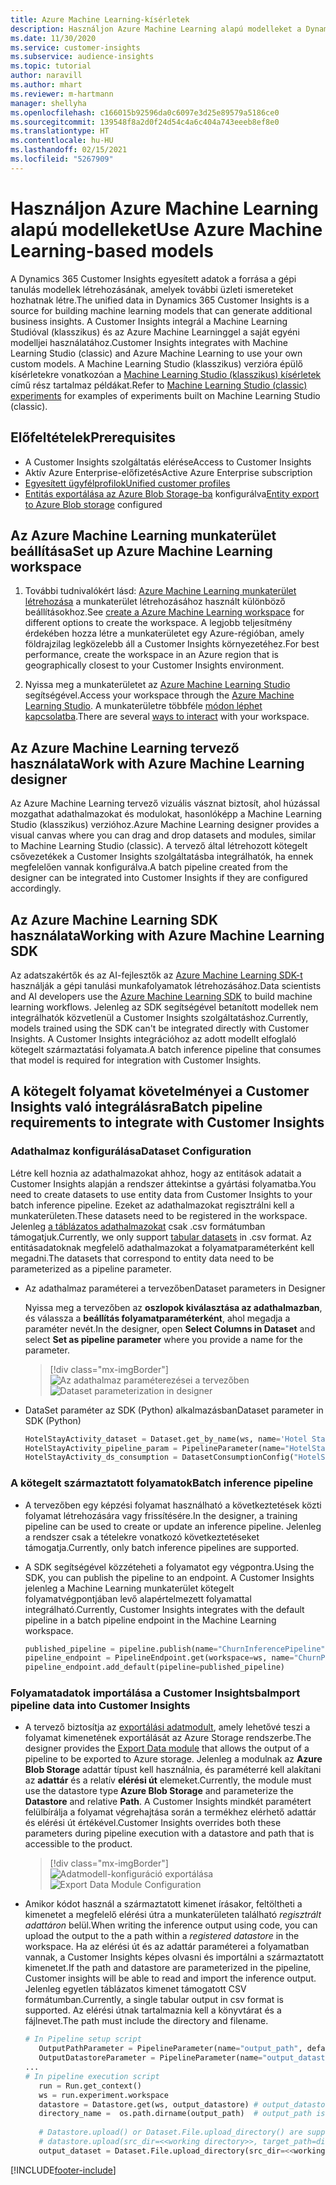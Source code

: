 ```yaml
---
title: Azure Machine Learning-kísérletek
description: Használjon Azure Machine Learning alapú modelleket a Dynamics 365 Customer Insights alkalmazásban.
ms.date: 11/30/2020
ms.service: customer-insights
ms.subservice: audience-insights
ms.topic: tutorial
author: naravill
ms.author: mhart
ms.reviewer: m-hartmann
manager: shellyha
ms.openlocfilehash: c166015b92596da0c6097e3d25e89579a5186ce0
ms.sourcegitcommit: 139548f8a2d0f24d54c4a6c404a743eeeb8ef8e0
ms.translationtype: HT
ms.contentlocale: hu-HU
ms.lasthandoff: 02/15/2021
ms.locfileid: "5267909"
---
```

# <a name="use-azure-machine-learning-based-models"></a><span data-ttu-id="6638b-103">Használjon Azure Machine Learning alapú modelleket</span><span class="sxs-lookup"><span data-stu-id="6638b-103">Use Azure Machine Learning-based models</span></span>

<span data-ttu-id="6638b-104">A Dynamics 365 Customer Insights egyesített adatok a forrása a gépi tanulás modellek létrehozásának, amelyek további üzleti ismereteket hozhatnak létre.</span><span class="sxs-lookup"><span data-stu-id="6638b-104">The unified data in Dynamics 365 Customer Insights is a source for building machine learning models that can generate additional business insights.</span></span> <span data-ttu-id="6638b-105">A Customer Insights integrál a Machine Learning Studióval (klasszikus) és az Azure Machine Learninggel a saját egyéni modelljei használatához.</span><span class="sxs-lookup"><span data-stu-id="6638b-105">Customer Insights integrates with Machine Learning Studio (classic) and Azure Machine Learning to use your own custom models.</span></span> <span data-ttu-id="6638b-106">A Machine Learning Studio (klasszikus) verzióra épülő kísérletekre vonatkozóan a [Machine Learning Studio (klasszikus) kísérletek](machine-learning-studio-experiments.md) című rész tartalmaz példákat.</span><span class="sxs-lookup"><span data-stu-id="6638b-106">Refer to [Machine Learning Studio (classic) experiments](machine-learning-studio-experiments.md) for examples of experiments built on Machine Learning Studio (classic).</span></span> 

## <a name="prerequisites"></a><span data-ttu-id="6638b-107">Előfeltételek</span><span class="sxs-lookup"><span data-stu-id="6638b-107">Prerequisites</span></span>

- <span data-ttu-id="6638b-108">A Customer Insights szolgáltatás elérése</span><span class="sxs-lookup"><span data-stu-id="6638b-108">Access to Customer Insights</span></span>
- <span data-ttu-id="6638b-109">Aktív Azure Enterprise-előfizetés</span><span class="sxs-lookup"><span data-stu-id="6638b-109">Active Azure Enterprise subscription</span></span>
- [<span data-ttu-id="6638b-110">Egyesített ügyfélprofilok</span><span class="sxs-lookup"><span data-stu-id="6638b-110">Unified customer profiles</span></span>](data-unification.md)
- <span data-ttu-id="6638b-111">[Entitás exportálása az Azure Blob Storage-ba](export-azure-blob-storage.md) konfigurálva</span><span class="sxs-lookup"><span data-stu-id="6638b-111">[Entity export to Azure Blob storage](export-azure-blob-storage.md) configured</span></span>

## <a name="set-up-azure-machine-learning-workspace"></a><span data-ttu-id="6638b-112">Az Azure Machine Learning munkaterület beállítása</span><span class="sxs-lookup"><span data-stu-id="6638b-112">Set up Azure Machine Learning workspace</span></span>

1. <span data-ttu-id="6638b-113">További tudnivalókért lásd: [Azure Machine Learning munkaterület létrehozása](https://docs.microsoft.com/azure/machine-learning/concept-workspace#-create-a-workspace) a munkaterület létrehozásához használt különböző beállításokhoz.</span><span class="sxs-lookup"><span data-stu-id="6638b-113">See [create a Azure Machine Learning workspace](https://docs.microsoft.com/azure/machine-learning/concept-workspace#-create-a-workspace) for different options to create the workspace.</span></span> <span data-ttu-id="6638b-114">A legjobb teljesítmény érdekében hozza létre a munkaterületet egy Azure-régióban, amely földrajzilag legközelebb áll a Customer Insights környezetéhez.</span><span class="sxs-lookup"><span data-stu-id="6638b-114">For best performance, create the workspace in an Azure region that is geographically closest to your Customer Insights environment.</span></span>

1. <span data-ttu-id="6638b-115">Nyissa meg a munkaterületet az [Azure Machine Learning Studio](https://ml.azure.com/) segítségével.</span><span class="sxs-lookup"><span data-stu-id="6638b-115">Access your workspace through the [Azure Machine Learning Studio](https://ml.azure.com/).</span></span> <span data-ttu-id="6638b-116">A munkaterületre többféle [módon léphet kapcsolatba](https://docs.microsoft.com/azure/machine-learning/concept-workspace#tools-for-workspace-interaction).</span><span class="sxs-lookup"><span data-stu-id="6638b-116">There are several [ways to interact](https://docs.microsoft.com/azure/machine-learning/concept-workspace#tools-for-workspace-interaction) with your workspace.</span></span>

## <a name="work-with-azure-machine-learning-designer"></a><span data-ttu-id="6638b-117">Az Azure Machine Learning tervező használata</span><span class="sxs-lookup"><span data-stu-id="6638b-117">Work with Azure Machine Learning designer</span></span>

<span data-ttu-id="6638b-118">Az Azure Machine Learning tervező vizuális vásznat biztosít, ahol húzással mozgathat adathalmazokat és modulokat, hasonlóképp a Machine Learning Studio (klasszikus) verzióhoz.</span><span class="sxs-lookup"><span data-stu-id="6638b-118">Azure Machine Learning designer provides a visual canvas where you can drag and drop datasets and modules, similar to Machine Learning Studio (classic).</span></span> <span data-ttu-id="6638b-119">A tervező által létrehozott kötegelt csővezetékek a Customer Insights szolgáltatásba integrálhatók, ha ennek megfelelően vannak konfigurálva.</span><span class="sxs-lookup"><span data-stu-id="6638b-119">A batch pipeline created from the designer can be integrated into Customer Insights if they are configured accordingly.</span></span> 
   
## <a name="working-with-azure-machine-learning-sdk"></a><span data-ttu-id="6638b-120">Az Azure Machine Learning SDK használata</span><span class="sxs-lookup"><span data-stu-id="6638b-120">Working with Azure Machine Learning SDK</span></span>

<span data-ttu-id="6638b-121">Az adatszakértők és az AI-fejlesztők az [Azure Machine Learning SDK-t](https://docs.microsoft.com/python/api/overview/azure/ml/?view=azure-ml-py&preserve-view=true) használják a gépi tanulási munkafolyamatok létrehozásához.</span><span class="sxs-lookup"><span data-stu-id="6638b-121">Data scientists and AI developers use the [Azure Machine Learning SDK](https://docs.microsoft.com/python/api/overview/azure/ml/?view=azure-ml-py&preserve-view=true) to build machine learning workflows.</span></span> <span data-ttu-id="6638b-122">Jelenleg az SDK segítségével betanított modellek nem integrálhatók közvetlenül a Customer Insights szolgáltatáshoz.</span><span class="sxs-lookup"><span data-stu-id="6638b-122">Currently, models trained using the SDK can't be integrated directly with Customer Insights.</span></span> <span data-ttu-id="6638b-123">A Customer Insights integrációhoz az adott modellt elfoglaló kötegelt származtatási folyamata.</span><span class="sxs-lookup"><span data-stu-id="6638b-123">A batch inference pipeline that consumes that model is required for integration with Customer Insights.</span></span>

## <a name="batch-pipeline-requirements-to-integrate-with-customer-insights"></a><span data-ttu-id="6638b-124">A kötegelt folyamat követelményei a Customer Insights való integrálásra</span><span class="sxs-lookup"><span data-stu-id="6638b-124">Batch pipeline requirements to integrate with Customer Insights</span></span>

### <a name="dataset-configuration"></a><span data-ttu-id="6638b-125">Adathalmaz konfigurálása</span><span class="sxs-lookup"><span data-stu-id="6638b-125">Dataset Configuration</span></span>

<span data-ttu-id="6638b-126">Létre kell hoznia az adathalmazokat ahhoz, hogy az entitások adatait a Customer Insights alapján a rendszer áttekintse a gyártási folyamatba.</span><span class="sxs-lookup"><span data-stu-id="6638b-126">You need to create datasets to use entity data from Customer Insights to your batch inference pipeline.</span></span> <span data-ttu-id="6638b-127">Ezeket az adathalmazokat regisztrálni kell a munkaterületen.</span><span class="sxs-lookup"><span data-stu-id="6638b-127">These datasets need to be registered in the workspace.</span></span> <span data-ttu-id="6638b-128">Jelenleg [a táblázatos adathalmazokat](https://docs.microsoft.com/azure/machine-learning/how-to-create-register-datasets#tabulardataset) csak .csv formátumban támogatjuk.</span><span class="sxs-lookup"><span data-stu-id="6638b-128">Currently, we only support [tabular datasets](https://docs.microsoft.com/azure/machine-learning/how-to-create-register-datasets#tabulardataset) in .csv format.</span></span> <span data-ttu-id="6638b-129">Az entitásadatoknak megfelelő adathalmazokat a folyamatparaméterként kell megadni.</span><span class="sxs-lookup"><span data-stu-id="6638b-129">The datasets that correspond to entity data need to be parameterized as a pipeline parameter.</span></span>
   
* <span data-ttu-id="6638b-130">Az adathalmaz paraméterei a tervezőben</span><span class="sxs-lookup"><span data-stu-id="6638b-130">Dataset parameters in Designer</span></span>
   
     <span data-ttu-id="6638b-131">Nyissa meg a tervezőben az **oszlopok kiválasztása az adathalmazban**, és válassza a **beállítás folyamatparaméterként**, ahol megadja a paraméter nevét.</span><span class="sxs-lookup"><span data-stu-id="6638b-131">In the designer, open **Select Columns in Dataset** and select **Set as pipeline parameter** where you provide a name for the parameter.</span></span>

     > [!div class="mx-imgBorder"]
     > <span data-ttu-id="6638b-132">![Az adathalmaz paraméterezései a tervezőben](media/intelligence-designer-dataset-parameters.png "Az adathalmaz paraméterezései a tervezőben")</span><span class="sxs-lookup"><span data-stu-id="6638b-132">![Dataset parameterization in designer](media/intelligence-designer-dataset-parameters.png "Dataset parameterization in designer")</span></span>
   
* <span data-ttu-id="6638b-133">DataSet paraméter az SDK (Python) alkalmazásban</span><span class="sxs-lookup"><span data-stu-id="6638b-133">Dataset parameter in SDK (Python)</span></span>
   
   ```python
   HotelStayActivity_dataset = Dataset.get_by_name(ws, name='Hotel Stay Activity Data')
   HotelStayActivity_pipeline_param = PipelineParameter(name="HotelStayActivity_pipeline_param", default_value=HotelStayActivity_dataset)
   HotelStayActivity_ds_consumption = DatasetConsumptionConfig("HotelStayActivity_dataset", HotelStayActivity_pipeline_param)
   ```

### <a name="batch-inference-pipeline"></a><span data-ttu-id="6638b-134">A kötegelt származtatott folyamatok</span><span class="sxs-lookup"><span data-stu-id="6638b-134">Batch inference pipeline</span></span>
  
* <span data-ttu-id="6638b-135">A tervezőben egy képzési folyamat használható a következtetések közti folyamat létrehozására vagy frissítésére.</span><span class="sxs-lookup"><span data-stu-id="6638b-135">In the designer, a training pipeline can be used to create or update an inference pipeline.</span></span> <span data-ttu-id="6638b-136">Jelenleg a rendszer csak a tételekre vonatkozó következtetéseket támogatja.</span><span class="sxs-lookup"><span data-stu-id="6638b-136">Currently, only batch inference pipelines are supported.</span></span>

* <span data-ttu-id="6638b-137">A SDK segítségével közzéteheti a folyamatot egy végpontra.</span><span class="sxs-lookup"><span data-stu-id="6638b-137">Using the SDK, you can publish the pipeline to an endpoint.</span></span> <span data-ttu-id="6638b-138">A Customer Insights jelenleg a Machine Learning munkaterület kötegelt folyamatvégpontjában levő alapértelmezett folyamattal integrálható.</span><span class="sxs-lookup"><span data-stu-id="6638b-138">Currently, Customer Insights integrates with the default pipeline in a batch pipeline endpoint in the Machine Learning workspace.</span></span>
   
   ```python
   published_pipeline = pipeline.publish(name="ChurnInferencePipeline", description="Published Churn Inference pipeline")
   pipeline_endpoint = PipelineEndpoint.get(workspace=ws, name="ChurnPipelineEndpoint") 
   pipeline_endpoint.add_default(pipeline=published_pipeline)
   ```

### <a name="import-pipeline-data-into-customer-insights"></a><span data-ttu-id="6638b-139">Folyamatadatok importálása a Customer Insightsba</span><span class="sxs-lookup"><span data-stu-id="6638b-139">Import pipeline data into Customer Insights</span></span>

* <span data-ttu-id="6638b-140">A tervező biztosítja az [exportálási adatmodult](https://docs.microsoft.com/azure/machine-learning/algorithm-module-reference/export-data), amely lehetővé teszi a folyamat kimenetének exportálását az Azure Storage rendszerbe.</span><span class="sxs-lookup"><span data-stu-id="6638b-140">The designer provides the [Export Data module](https://docs.microsoft.com/azure/machine-learning/algorithm-module-reference/export-data) that allows the output of a pipeline to be exported to Azure storage.</span></span> <span data-ttu-id="6638b-141">Jelenleg a modulnak az **Azure Blob Storage** adattár típust kell használnia, és paraméterré kell alakítani az **adattár** és a relatív **elérési út** elemeket.</span><span class="sxs-lookup"><span data-stu-id="6638b-141">Currently, the module must use the datastore type **Azure Blob Storage** and parameterize the **Datastore** and relative **Path**.</span></span> <span data-ttu-id="6638b-142">A Customer Insights mindkét paramétert felülbírálja a folyamat végrehajtása során a termékhez elérhető adattár és elérési út értékével.</span><span class="sxs-lookup"><span data-stu-id="6638b-142">Customer Insights overrides both these parameters during pipeline execution with a datastore and path that is accessible to the product.</span></span>
   > [!div class="mx-imgBorder"]
   > <span data-ttu-id="6638b-143">![Adatmodell-konfiguráció exportálása](media/intelligence-designer-importdata.png "Adatmodell-konfiguráció exportálása")</span><span class="sxs-lookup"><span data-stu-id="6638b-143">![Export Data Module Configuration](media/intelligence-designer-importdata.png "Export Data Module Configuration")</span></span>
   
* <span data-ttu-id="6638b-144">Amikor kódot használ a származtatott kimenet írásakor, feltöltheti a kimenetet a megfelelő elérési útra a munkaterületen található *regisztrált adattáron* belül.</span><span class="sxs-lookup"><span data-stu-id="6638b-144">When writing the inference output using code, you can upload the output to the a path within a *registered datastore* in the workspace.</span></span> <span data-ttu-id="6638b-145">Ha az elérési út és az adattár paraméterei a folyamatban vannak, a Customer Insights képes olvasni és importálni a származtatott kimenetet.</span><span class="sxs-lookup"><span data-stu-id="6638b-145">If the path and datastore are parameterized in the pipeline, Customer insights will be able to read and import the inference output.</span></span> <span data-ttu-id="6638b-146">Jelenleg egyetlen táblázatos kimenet támogatott CSV formátumban.</span><span class="sxs-lookup"><span data-stu-id="6638b-146">Currently, a single tabular output in csv format is supported.</span></span> <span data-ttu-id="6638b-147">Az elérési útnak tartalmaznia kell a könyvtárat és a fájlnevet.</span><span class="sxs-lookup"><span data-stu-id="6638b-147">The path must include the directory and filename.</span></span>

   ```python
   # In Pipeline setup script
      OutputPathParameter = PipelineParameter(name="output_path", default_value="HotelChurnOutput/HotelChurnOutput.csv")
      OutputDatastoreParameter = PipelineParameter(name="output_datastore", default_value="workspaceblobstore")
   ...
   # In pipeline execution script
      run = Run.get_context()
      ws = run.experiment.workspace
      datastore = Datastore.get(ws, output_datastore) # output_datastore is parameterized
      directory_name =  os.path.dirname(output_path)  # output_path is parameterized.
      
      # Datastore.upload() or Dataset.File.upload_directory() are supported methods to uplaod the data
      # datastore.upload(src_dir=<<working directory>>, target_path=directory_name, overwrite=False, show_progress=True)
      output_dataset = Dataset.File.upload_directory(src_dir=<<working directory>>, target = (datastore, directory_name)) # Remove trailing "/" from directory_name
   ```


[!INCLUDE[footer-include](../includes/footer-banner.md)]